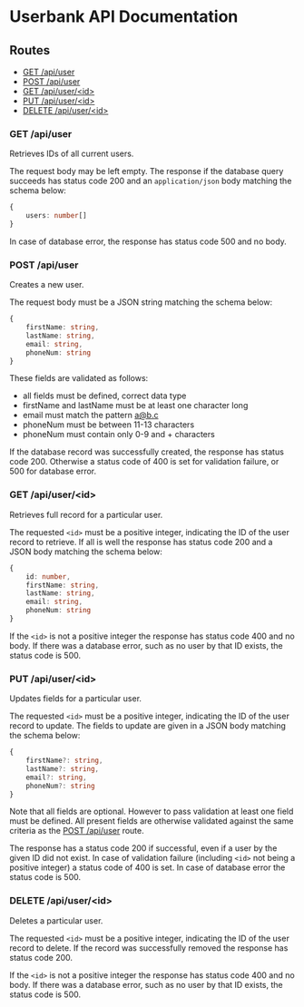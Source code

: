 # Userbank API Documentation

## Routes

- [GET /api/user](#get-apiuser)
- [POST /api/user](#post-apiuser)
- [GET /api/user/\<id\>](#get-apiuserid)
- [PUT /api/user/\<id\>](#put-apiuserid)
- [DELETE /api/user/\<id\>](#delete-apiuserid)

### GET /api/user

Retrieves IDs of all current users.

The request body may be left empty. The response if the database query
succeeds has status code 200 and an `application/json` body matching
the schema below:
```typescript
{
    users: number[]
}
```
In case of database error, the response has status code 500 and no body.

### POST /api/user

Creates a new user.

The request body must be a JSON string matching the schema below:
```typescript
{
    firstName: string,
    lastName: string,
    email: string,
    phoneNum: string
}
```
These fields are validated as follows:
- all fields must be defined, correct data type
- firstName and lastName must be at least one character long
- email must match the pattern a@b.c
- phoneNum must be between 11-13 characters
- phoneNum must contain only 0-9 and + characters

If the database record was successfully created, the response has status
code 200. Otherwise a status code of 400 is set for validation failure,
or 500 for database error.

### GET /api/user/\<id\>

Retrieves full record for a particular user.

The requested `<id>` must be a positive integer, indicating the ID of
the user record to retrieve. If all is well the response has status
code 200 and a JSON body matching the schema below:
```typescript
{
    id: number,
    firstName: string,
    lastName: string,
    email: string,
    phoneNum: string
}
```

If the `<id>` is not a positive integer the response has status code
400 and no body. If there was a database error, such as no user by that
ID exists, the status code is 500.

### PUT /api/user/\<id\>

Updates fields for a particular user.

The requested `<id>` must be a positive integer, indicating the ID of
the user record to update. The fields to update are given in a JSON body
matching the schema below:
```typescript
{
    firstName?: string,
    lastName?: string,
    email?: string,
    phoneNum?: string
}
```
Note that all fields are optional. However to pass validation at least
one field must be defined. All present fields are otherwise validated
against the same criteria as the [POST /api/user](#post-apiuser) route.

The response has a status code 200 if successful, even if a user by the
given ID did not exist. In case of validation failure (including `<id>`
not being a positive integer) a status code of 400 is set. In case of
database error the status code is 500.

### DELETE /api/user/\<id\>

Deletes a particular user.

The requested `<id>` must be a positive integer, indicating the ID of
the user record to delete. If the record was successfully removed the
response has status code 200.

If the `<id>` is not a positive integer the response has status code
400 and no body. If there was a database error, such as no user by that
ID exists, the status code is 500.

